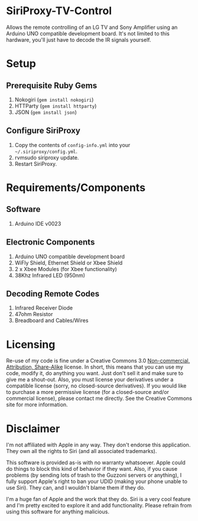 SiriProxy-TV-Control
====================

Allows the remote controlling of an LG TV and Sony Amplifier using an Arduino UNO compatible development board. It's not limited to this hardware, you'll just have to decode the IR signals yourself.

Setup
=====

Prerequisite Ruby Gems
----------------------

1. Nokogiri (`gem install nokogiri`)
2. HTTParty (`gem install httparty`)
3. JSON (`gem install json`)

Configure SiriProxy
-------------------

1. Copy the contents of `config-info.yml` into your `~/.siriproxy/config.yml`.
2. rvmsudo siriproxy update.
3. Restart SiriProxy.

Requirements/Components
=======================

Software
--------

1. Arduino IDE v0023

Electronic Components
---------------------

1. Arduino UNO compatible development board
2. WiFly Shield, Ethernet Shield or Xbee Shield
3. 2 x Xbee Modules (for Xbee functionality)
3. 38Khz Infrared LED (950nm)

Decoding Remote Codes
---------------------

1. Infrared Receiver Diode
2. 47ohm Resistor
3. Breadboard and Cables/Wires

Licensing
=========

Re-use of my code is fine under a Creative Commons 3.0 [Non-commercial, Attribution, Share-Alike](http://creativecommons.org/licenses/by-nc-sa/3.0/) license. In short, this means that you can use my code, modify it, do anything you want. Just don't sell it and make sure to give me a shout-out. Also, you must license your derivatives under a compatible license (sorry, no closed-source derivatives). If you would like to purchase a more permissive license (for a closed-source and/or commercial license), please contact me directly. See the Creative Commons site for more information.

Disclaimer
==========

I'm not affiliated with Apple in any way. They don't endorse this application. They own all the rights to Siri (and all associated trademarks).

This software is provided as-is with no warranty whatsoever. Apple could do things to block this kind of behavior if they want. Also, if you cause problems (by sending lots of trash to the Guzzoni servers or anything), I fully support Apple's right to ban your UDID (making your phone unable to use Siri). They can, and I wouldn't blame them if they do.

I'm a huge fan of Apple and the work that they do. Siri is a very cool feature and I'm pretty excited to explore it and add functionality. Please refrain from using this software for anything malicious.